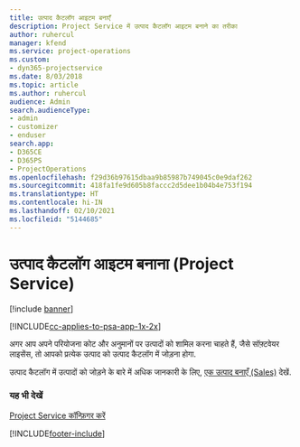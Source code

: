 ```yaml
---
title: उत्पाद कैटलॉग आइटम बनाएँ
description: Project Service में उत्पाद कैटलॉग आइटम बनाने का तरीका
author: ruhercul
manager: kfend
ms.service: project-operations
ms.custom:
- dyn365-projectservice
ms.date: 8/03/2018
ms.topic: article
ms.author: ruhercul
audience: Admin
search.audienceType:
- admin
- customizer
- enduser
search.app:
- D365CE
- D365PS
- ProjectOperations
ms.openlocfilehash: f29d36b97615dbaa9b85987b749045c0e9daf262
ms.sourcegitcommit: 418fa1fe9d605b8faccc2d5dee1b04b4e753f194
ms.translationtype: HT
ms.contentlocale: hi-IN
ms.lasthandoff: 02/10/2021
ms.locfileid: "5144685"
---
```

# <a name="create-product-catalog-items-project-service"></a>उत्पाद कैटलॉग आइटम बनाना (Project Service)

[!include [banner](../includes/psa-now-project-operations.md)]

[!INCLUDE[cc-applies-to-psa-app-1x-2x](../includes/cc-applies-to-psa-app-1x-2x.md)]

अगर आप अपने परियोजना कोट और अनुमानों पर उत्पादों को शामिल करना चाहते हैं, जैसे सॉफ़्टवेयर लाइसेंस, तो आपको प्रत्येक उत्पाद को उत्पाद कैटलॉग में जोड़ना होगा.  
  
 उत्पाद कैटलॉग में उत्पादों को जोड़ने के बारे में अधिक जानकारी के लिए, [एक उत्पाद बनाएँ (Sales)](https://docs.microsoft.com/dynamics365/sales-enterprise/create-product-sales) देखें.  
  
### <a name="see-also"></a>यह भी देखें  
 [Project Service कॉन्फ़िगर करें](../psa/configure.md)


[!INCLUDE[footer-include](../includes/footer-banner.md)]